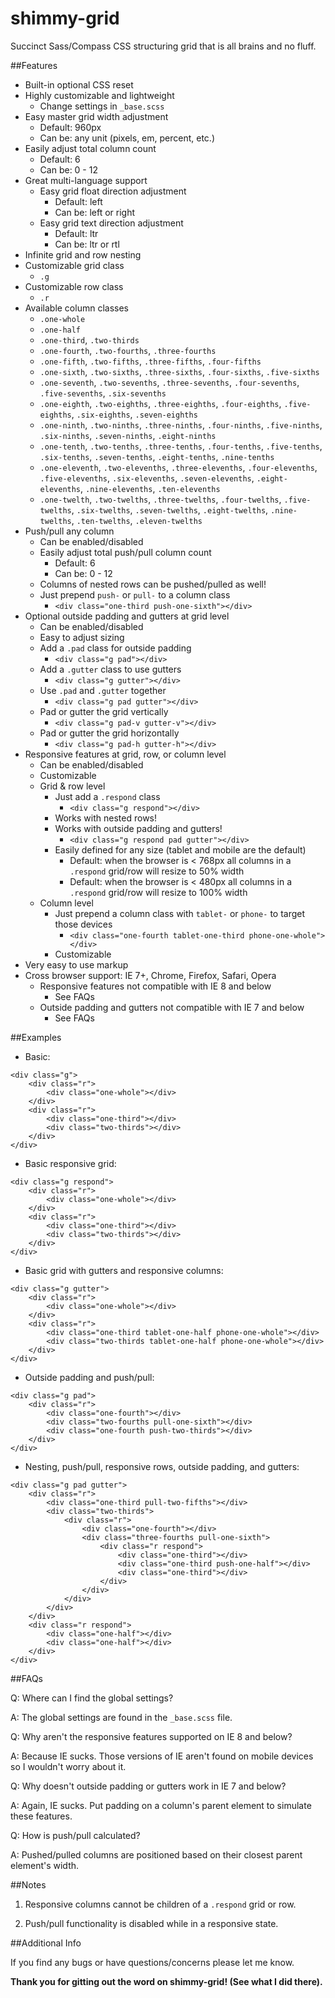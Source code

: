 shimmy-grid
===========

Succinct Sass/Compass CSS structuring grid that is all brains and no fluff.

##Features

* Built-in optional CSS reset
* Highly customizable and lightweight
	* Change settings in `_base.scss`
* Easy master grid width adjustment
	* Default: 960px
	* Can be: any unit (pixels, em, percent, etc.)
* Easily adjust total column count
	* Default: 6
	* Can be: 0 - 12
* Great multi-language support
	* Easy grid float direction adjustment
		* Default: left
		* Can be: left or right
	* Easy grid text direction adjustment
		* Default: ltr
		* Can be: ltr or rtl
* Infinite grid and row nesting
* Customizable grid class
	* `.g`
* Customizable row class
	* `.r`
* Available column classes
	* `.one-whole`
	* `.one-half`
	* `.one-third`, `.two-thirds`
	* `.one-fourth`, `.two-fourths`, `.three-fourths`
	* `.one-fifth`, `.two-fifths`, `.three-fifths`, `.four-fifths`
	* `.one-sixth`, `.two-sixths`, `.three-sixths`, `.four-sixths`, `.five-sixths`
	* `.one-seventh`, `.two-sevenths`, `.three-sevenths`, `.four-sevenths`, `.five-sevenths`, `.six-sevenths`
	* `.one-eighth`, `.two-eighths`, `.three-eighths`, `.four-eighths`, `.five-eighths`, `.six-eighths`, `.seven-eighths`
	* `.one-ninth`, `.two-ninths`, `.three-ninths`, `.four-ninths`, `.five-ninths`, `.six-ninths`, `.seven-ninths`, `.eight-ninths`
	* `.one-tenth`, `.two-tenths`, `.three-tenths`, `.four-tenths`, `.five-tenths`, `.six-tenths`, `.seven-tenths`, `.eight-tenths`, `.nine-tenths`
	* `.one-eleventh`, `.two-elevenths`, `.three-elevenths`, `.four-elevenths`, `.five-elevenths`, `.six-elevenths`, `.seven-elevenths`, `.eight-elevenths`, `.nine-elevenths`, `.ten-elevenths`
	* `.one-twelth`, `.two-twelths`, `.three-twelths`, `.four-twelths`, `.five-twelths`, `.six-twelths`, `.seven-twelths`, `.eight-twelths`, `.nine-twelths`, `.ten-twelths`, `.eleven-twelths`
* Push/pull any column
	* Can be enabled/disabled
	* Easily adjust total push/pull column count
		* Default: 6
		* Can be: 0 - 12
	* Columns of nested rows can be pushed/pulled as well!
	* Just prepend `push-` or `pull-` to a column class
		* `<div class="one-third push-one-sixth"></div>`
* Optional outside padding and gutters at grid level
	* Can be enabled/disabled
	* Easy to adjust sizing
	* Add a `.pad` class for outside padding
		* `<div class="g pad"></div>`
	* Add a `.gutter` class to use gutters
		* `<div class="g gutter"></div>`
	* Use `.pad` and `.gutter` together
		* `<div class="g pad gutter"></div>`
	* Pad or gutter the grid vertically
		* `<div class="g pad-v gutter-v"></div>`
	* Pad or gutter the grid horizontally
		* `<div class="g pad-h gutter-h"></div>`
* Responsive features at grid, row, or column level
	* Can be enabled/disabled
	* Customizable
	* Grid & row level
		* Just add a `.respond` class
			* `<div class="g respond"></div>`
		* Works with nested rows!
		* Works with outside padding and gutters!
			* `<div class="g respond pad gutter"></div>`
		* Easily defined for any size (tablet and mobile are the default)
			* Default: when the browser is < 768px all columns in a `.respond` grid/row will resize to 50% width
			* Default: when the browser is < 480px all columns in a `.respond` grid/row will resize to 100% width
	* Column level
		* Just prepend a column class with `tablet-` or `phone-` to target those devices
			* `<div class="one-fourth tablet-one-third phone-one-whole"></div>`
		* Customizable
* Very easy to use markup
* Cross browser support: IE 7+, Chrome, Firefox, Safari, Opera
	* Responsive features not compatible with IE 8 and below
		* See FAQs
	* Outside padding and gutters not compatible with IE 7 and below
		* See FAQs

##Examples

* Basic:

```
<div class="g">
	<div class="r">
		<div class="one-whole"></div>
	</div>
	<div class="r">
		<div class="one-third"></div>
		<div class="two-thirds"></div>
	</div>
</div>
```

* Basic responsive grid:

```
<div class="g respond">
	<div class="r">
		<div class="one-whole"></div>
	</div>
	<div class="r">
		<div class="one-third"></div>
		<div class="two-thirds"></div>
	</div>
</div>
```

* Basic grid with gutters and responsive columns:

```
<div class="g gutter">
	<div class="r">
		<div class="one-whole"></div>
	</div>
	<div class="r">
		<div class="one-third tablet-one-half phone-one-whole"></div>
		<div class="two-thirds tablet-one-half phone-one-whole"></div>
	</div>
</div>
```

* Outside padding and push/pull:

```
<div class="g pad">
	<div class="r">
		<div class="one-fourth"></div>
		<div class="two-fourths pull-one-sixth"></div>
        <div class="one-fourth push-two-thirds"></div>
	</div>
</div>
```

* Nesting, push/pull, responsive rows, outside padding, and gutters:

```
<div class="g pad gutter">
	<div class="r">
		<div class="one-third pull-two-fifths"></div>
		<div class="two-thirds">
			<div class="r">
				<div class="one-fourth"></div>
				<div class="three-fourths pull-one-sixth">
					<div class="r respond">
						<div class="one-third"></div>
						<div class="one-third push-one-half"></div>
						<div class="one-third"></div>
					</div>
				</div>
			</div>
		</div>
	</div>
	<div class="r respond">
		<div class="one-half"></div>
		<div class="one-half"></div>
	</div>
</div>
```

##FAQs

Q: Where can I find the global settings?

A: The global settings are found in the `_base.scss` file.

Q: Why aren't the responsive features supported on IE 8 and below?

A: Because IE sucks. Those versions of IE aren't found on mobile devices so I wouldn't worry about it.

Q: Why doesn't outside padding or gutters work in IE 7 and below?

A: Again, IE sucks. Put padding on a column's parent element to simulate these features.

Q: How is push/pull calculated?

A: Pushed/pulled columns are positioned based on their closest parent element's width. 

##Notes

1. Responsive columns cannot be children of a `.respond` grid or row.

2. Push/pull functionality is disabled while in a responsive state.

##Additional Info

If you find any bugs or have questions/concerns please let me know.

**Thank you for gitting out the word on shimmy-grid! (See what I did there).**